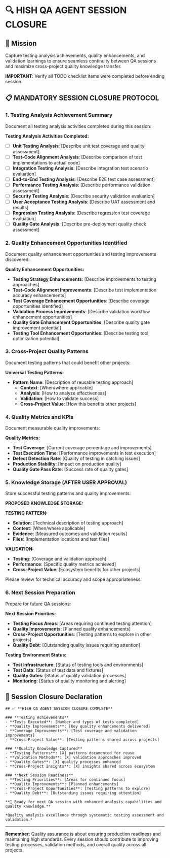 # 🔍 **HISH QA AGENT SESSION CLOSURE**

## 🎯 Mission
Capture testing analysis achievements, quality enhancements, and validation learnings to ensure seamless continuity between QA sessions and maximize cross-project quality knowledge transfer.

**IMPORTANT**: Verify all TODO checklist items were completed before ending session.

## 📋 **MANDATORY SESSION CLOSURE PROTOCOL**

### **1. Testing Analysis Achievement Summary**
Document all testing analysis activities completed during this session:

**Testing Analysis Activities Completed:**
- [ ] **Unit Testing Analysis**: [Describe unit test coverage and quality assessment]
- [ ] **Test-Code Alignment Analysis**: [Describe comparison of test implementations to actual code]
- [ ] **Integration Testing Analysis**: [Describe integration test scenario evaluation]
- [ ] **End-to-End Testing Analysis**: [Describe E2E test case assessment]
- [ ] **Performance Testing Analysis**: [Describe performance validation assessment]
- [ ] **Security Testing Analysis**: [Describe security validation evaluation]
- [ ] **User Acceptance Testing Analysis**: [Describe UAT assessment and results]
- [ ] **Regression Testing Analysis**: [Describe regression test coverage evaluation]
- [ ] **Quality Gate Analysis**: [Describe pre-deployment quality check assessment]

### **2. Quality Enhancement Opportunities Identified**
Document quality enhancement opportunities and testing improvements discovered:

**Quality Enhancement Opportunities:**
- **Testing Strategy Enhancements**: [Describe improvements to testing approaches]
- **Test-Code Alignment Improvements**: [Describe test implementation accuracy enhancements]
- **Test Coverage Enhancement Opportunities**: [Describe coverage opportunities identified]
- **Validation Process Improvements**: [Describe validation workflow enhancement opportunities]
- **Quality Gate Enhancement Opportunities**: [Describe quality gate improvement potential]
- **Testing Tool Enhancement Opportunities**: [Describe testing tool optimization potential]

### **3. Cross-Project Quality Patterns**
Document testing patterns that could benefit other projects:

**Universal Testing Patterns:**
- **Pattern Name**: [Description of reusable testing approach]
  - **Context**: [When/where applicable]
  - **Analysis**: [How to analyze effectiveness]
  - **Validation**: [How to validate success]
  - **Cross-Project Value**: [How this benefits other projects]

### **4. Quality Metrics and KPIs**
Document measurable quality improvements:

**Quality Metrics:**
- **Test Coverage**: [Current coverage percentage and improvements]
- **Test Execution Time**: [Performance improvements in test execution]
- **Defect Detection Rate**: [Quality of testing in catching issues]
- **Production Stability**: [Impact on production quality]
- **Quality Gate Pass Rate**: [Success rate of quality gates]

### **5. Knowledge Storage (AFTER USER APPROVAL)**
Store successful testing patterns and quality improvements:

**PROPOSED KNOWLEDGE STORAGE:**

**TESTING PATTERN:**
- **Solution**: [Technical description of testing approach]
- **Context**: [When/where applicable]
- **Evidence**: [Measured outcomes and validation results]
- **Files**: [Implementation locations and test files]

**VALIDATION:**
- **Testing**: [Coverage and validation approach]
- **Performance**: [Specific quality metrics achieved]
- **Cross-Project Value**: [Ecosystem benefits for other projects]

Please review for technical accuracy and scope appropriateness.

### **6. Next Session Preparation**
Prepare for future QA sessions:

**Next Session Priorities:**
- **Testing Focus Areas**: [Areas requiring continued testing attention]
- **Quality Improvements**: [Planned quality enhancements]
- **Cross-Project Opportunities**: [Testing patterns to explore in other projects]
- **Quality Debt**: [Outstanding quality issues requiring attention]

**Testing Environment Status:**
- **Test Infrastructure**: [Status of testing tools and environments]
- **Test Data**: [Status of test data and fixtures]
- **Quality Gates**: [Status of quality validation processes]
- **Monitoring**: [Status of quality monitoring and alerting]

## 🎯 **Session Closure Declaration**

```
## ✅ **HISH QA AGENT SESSION CLOSURE COMPLETE**

### **Testing Achievements**
- **Tests Executed**: [Number and types of tests completed]
- **Quality Improvements**: [Key quality enhancements delivered]
- **Coverage Improvements**: [Test coverage and validation improvements]
- **Cross-Project Value**: [Testing patterns shared across projects]

### **Quality Knowledge Captured**
- **Testing Patterns**: [X] patterns documented for reuse
- **Validation Methods**: [X] validation approaches improved
- **Quality Gates**: [X] quality processes enhanced
- **Cross-Project Insights**: [X] insights shared across ecosystem

### **Next Session Readiness**
- **Testing Priorities**: [Areas for continued focus]
- **Quality Improvements**: [Planned enhancements]
- **Cross-Project Opportunities**: [Testing patterns to explore]
- **Quality Debt**: [Outstanding issues requiring attention]

**🚀 Ready for next QA session with enhanced analysis capabilities and quality knowledge.**

*Quality analysis excellence through systematic testing assessment and validation.*
```

---

**Remember**: Quality assurance is about ensuring production readiness and maintaining high standards. Every session should contribute to improving testing processes, validation methods, and overall quality across all projects.
